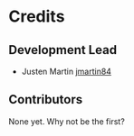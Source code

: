 # Credits

## Development Lead

- Justen Martin [jmartin84](https://github.com/jmartin84)

## Contributors

None yet. Why not be the first?